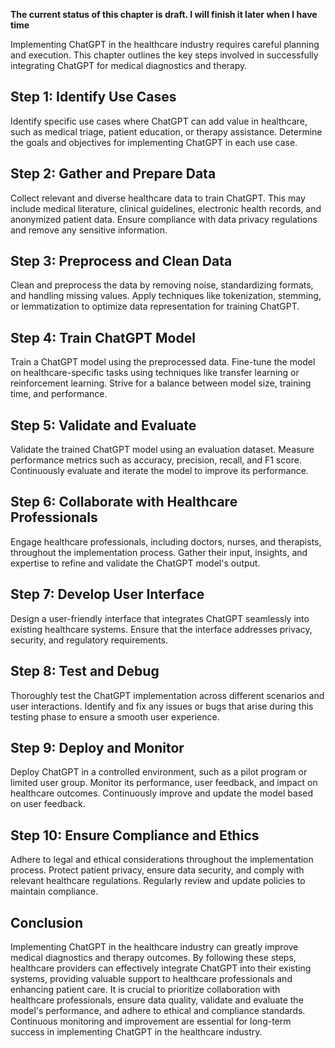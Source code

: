 **The current status of this chapter is draft. I will finish it later when I have time**

Implementing ChatGPT in the healthcare industry requires careful planning and execution. This chapter outlines the key steps involved in successfully integrating ChatGPT for medical diagnostics and therapy.

Step 1: Identify Use Cases
--------------------------

Identify specific use cases where ChatGPT can add value in healthcare, such as medical triage, patient education, or therapy assistance. Determine the goals and objectives for implementing ChatGPT in each use case.

Step 2: Gather and Prepare Data
-------------------------------

Collect relevant and diverse healthcare data to train ChatGPT. This may include medical literature, clinical guidelines, electronic health records, and anonymized patient data. Ensure compliance with data privacy regulations and remove any sensitive information.

Step 3: Preprocess and Clean Data
---------------------------------

Clean and preprocess the data by removing noise, standardizing formats, and handling missing values. Apply techniques like tokenization, stemming, or lemmatization to optimize data representation for training ChatGPT.

Step 4: Train ChatGPT Model
---------------------------

Train a ChatGPT model using the preprocessed data. Fine-tune the model on healthcare-specific tasks using techniques like transfer learning or reinforcement learning. Strive for a balance between model size, training time, and performance.

Step 5: Validate and Evaluate
-----------------------------

Validate the trained ChatGPT model using an evaluation dataset. Measure performance metrics such as accuracy, precision, recall, and F1 score. Continuously evaluate and iterate the model to improve its performance.

Step 6: Collaborate with Healthcare Professionals
-------------------------------------------------

Engage healthcare professionals, including doctors, nurses, and therapists, throughout the implementation process. Gather their input, insights, and expertise to refine and validate the ChatGPT model's output.

Step 7: Develop User Interface
------------------------------

Design a user-friendly interface that integrates ChatGPT seamlessly into existing healthcare systems. Ensure that the interface addresses privacy, security, and regulatory requirements.

Step 8: Test and Debug
----------------------

Thoroughly test the ChatGPT implementation across different scenarios and user interactions. Identify and fix any issues or bugs that arise during this testing phase to ensure a smooth user experience.

Step 9: Deploy and Monitor
--------------------------

Deploy ChatGPT in a controlled environment, such as a pilot program or limited user group. Monitor its performance, user feedback, and impact on healthcare outcomes. Continuously improve and update the model based on user feedback.

Step 10: Ensure Compliance and Ethics
-------------------------------------

Adhere to legal and ethical considerations throughout the implementation process. Protect patient privacy, ensure data security, and comply with relevant healthcare regulations. Regularly review and update policies to maintain compliance.

Conclusion
----------

Implementing ChatGPT in the healthcare industry can greatly improve medical diagnostics and therapy outcomes. By following these steps, healthcare providers can effectively integrate ChatGPT into their existing systems, providing valuable support to healthcare professionals and enhancing patient care. It is crucial to prioritize collaboration with healthcare professionals, ensure data quality, validate and evaluate the model's performance, and adhere to ethical and compliance standards. Continuous monitoring and improvement are essential for long-term success in implementing ChatGPT in the healthcare industry.
